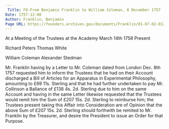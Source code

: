 ```yaml
---
 Title: FO-From Benjamin Franklin to William Coleman, 8 December 1757
Date: 1757-12-08
Author: Franklin, Benjamin
Page URL: https://founders.archives.gov/documents/Franklin/01-07-02-0127
---
```


At a Meeting of the Trustees at the Academy March 14th 1758
Present


Richard Peters
Thomas White


William Coleman
Alexander Stedman


Mr. Franklin having by a Letter to Mr. Coleman dated from London Dec. 8th 1757 requested him to inform the Trustees that he had on their Account discharged a Bill of Articles for an Apparatus in Experimental Philosophy, amounting to £69 11s. Sterling and that he had further undertaken to pay Mr. Collinson a Ballance of £138 4s. 2d. Sterling due to him on the same Account and having in the same Letter likewise requested that the Trustees would remit him the Sum of £207 15s. 2d. Sterling to reimburse him; the Trustees present taking this Affair into Consideration are of Opinion that the above Sum of £207 15s. 2d. Sterling should forthwith be remited to Mr. Franklin by the Treasurer, and desire the President to issue an Order for that Purpose.

